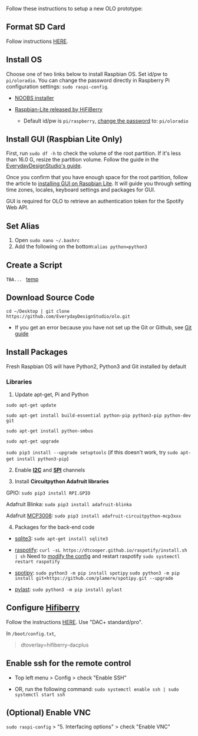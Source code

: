 Follow these instructions to setup a new OLO prototype:

## Format SD Card
Follow instructions [HERE](https://www.raspberrypi.org/documentation/installation/sdxc_formatting.md).


## Install OS
Choose one of two links below to install Raspbian OS. Set id/pw to `pi/oloradio`. You can change the password directly in Raspberry Pi configuration settings: `sudo raspi-config`.
 
* [NOOBS installer](https://www.raspberrypi.org/downloads/noobs/)

* [Raspbian-Lite released by HiFiBerry](https://www.hifiberry.com/build/download/)
	* Default id/pw is `pi/raspberry`, [change the password](https://vicpimakers.ca/tutorials/raspbian/change-the-raspbian-root-password/) to: `pi/oloradio`


## Install GUI (Raspbian Lite Only)
First, run `sudo df -h` to check the volume of the root partition. If it's less than 16.0 G, resize the partition volume. Follow the guide in the [EverydayDesignStudio's guide](https://github.com/EverydayDesignStudio/guides/blob/master/raspberry-advanced.md).

Once you confirm that you have enough space for the root partition, follow the article to [installing GUI on Raspbian Lite](https://www.raspberrypi.org/forums/viewtopic.php?t=133691). It will guide you through setting time zones, locales, keyboard settings and packages for GUI.

GUI is required for OLO to retrieve an authentication token for the Spotify Web API. 


## Set Alias

1. Open `sudo nano ~/.bashrc`
2. Add the following on the bottom:```alias python=python3```


## Create a Script
```TBA... ```
[temp](https://howchoo.com/g/mwnlytk3zmm/how-to-add-a-power-button-to-your-raspberry-pi)


## Download Source Code
`cd ~/Desktop | git clone https://github.com/EverydayDesignStudio/olo.git`

* If you get an error because you have not set up the Git or Github, see [Git guide](https://everydaydesignstudio.github.io/guides/git-github.html)


## Install Packages
Fresh Raspbian OS will have Python2, Python3 and Git installed by default


### Libraries

1. Update apt-get, Pi and Python

 `sudo apt-get update`

 `sudo apt-get install build-essential python-pip python3-pip python-dev git`
 
 `sudo apt-get install python-smbus`

 `sudo apt-get upgrade`

 `sudo pip3 install --upgrade setuptools`
 (if this doesn't work, try `sudo apt-get install python3-pip`)

2. Enable **[I2C](https://learn.adafruit.com/adafruits-raspberry-pi-lesson-4-gpio-setup/configuring-i2c)** and **[SPI](https://learn.adafruit.com/adafruits-raspberry-pi-lesson-4-gpio-setup/configuring-spi)** channels

3. Install **Circuitpython Adafruit libraries**

 GPIO: `sudo pip3 install RPI.GPIO`

 Adafruit Blinka: `sudo pip3 install adafruit-blinka`

 Adafruit [MCP3008](https://learn.adafruit.com/mcp3008-spi-adc/python-circuitpython): `sudo pip3 install adafruit-circuitpython-mcp3xxx`

4. Packages for the back-end code

 * [sqlite3](https://www.tutorialspoint.com/sqlite/sqlite_installation.htm):
`sudo apt-get install sqlite3`

 * [raspotify](https://github.com/dtcooper/raspotify): `curl -sL https://dtcooper.github.io/raspotify/install.sh | sh`
 Need to [modify the config]((https://github.com/dtcooper/raspotify#Configuration)) and restart raspotify
						`sudo systemctl restart raspotify`

 * [spotipy](https://github.com/plamere/spotipy):
 `sudo python3 -m pip install spotipy`
`sudo python3 -m pip install git+https://github.com/plamere/spotipy.git --upgrade`

 * [pylast](https://github.com/pylast/pylast):
  `sudo python3 -m pip install pylast`


## Configure [Hifiberry](https://www.hifiberry.com/)
Follow the instructions [HERE](https://www.hifiberry.com/build/documentation/configuring-linux-3-18-x/).
Use "DAC+ standard/pro".

In `/boot/config.txt`,
> dtoverlay=hifiberry-dacplus


## Enable ssh for the remote control
- Top left menu > Config > check "Enable SSH"

- OR, run the following command:
 `sudo systemctl enable ssh | sudo systemctl start ssh`


## (Optional) Enable VNC
`sudo raspi-config` > "5. Interfacing options" > check "Enable VNC"
